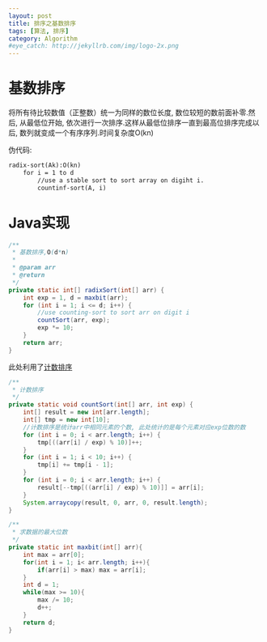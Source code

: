 ```yaml
---
layout: post
title: 排序之基数排序
tags: [算法, 排序]
category: Algorithm
#eye_catch: http://jekyllrb.com/img/logo-2x.png
---
```


<script type="text/javascript" src="http://cdn.mathjax.org/mathjax/latest/MathJax.js?config=default"></script>

# 基数排序

将所有待比较数值（正整数）统一为同样的数位长度, 数位较短的数前面补零.然后, 从最低位开始, 依次进行一次排序.这样从最低位排序一直到最高位排序完成以后, 数列就变成一个有序序列.时间复杂度O(kn)

<!--more-->
<!--more-->

伪代码:

```md
radix-sort(Ak):O(kn)
    for i = 1 to d
        //use a stable sort to sort array on digiht i.
        countinf-sort(A, i)
```

# Java实现

```java
/**
 * 基数排序,O(d*n)
 *
 * @param arr
 * @return
 */
private static int[] radixSort(int[] arr) {
    int exp = 1, d = maxbit(arr);
    for (int i = 1; i <= d; i++) {
        //use counting-sort to sort arr on digit i
        countSort(arr, exp);
        exp *= 10;
    }
    return arr;
}
```

此处利用了[计数排序](/_posts/2018-01-13-排序之计数排序.md)

```java
/**
 * 计数排序
 */
private static void countSort(int[] arr, int exp) {
    int[] result = new int[arr.length];
    int[] tmp = new int[10];
    //计数排序是统计arr中相同元素的个数, 此处统计的是每个元素对应exp位数的数
    for (int i = 0; i < arr.length; i++) {
        tmp[((arr[i] / exp) % 10)]++;
    }
    for (int i = 1; i < 10; i++) {
        tmp[i] += tmp[i - 1];
    }
    for (int i = 0; i < arr.length; i++) {
        result[--tmp[((arr[i] / exp) % 10)]] = arr[i];
    }
    System.arraycopy(result, 0, arr, 0, result.length);
}

/**
 * 求数据的最大位数
 */
private static int maxbit(int[] arr){
    int max = arr[0];
    for(int i = 1; i< arr.length; i++){
        if(arr[i] > max) max = arr[i];
    }
    int d = 1;
    while(max >= 10){
        max /= 10;
        d++;
    }
    return d;
}
```
